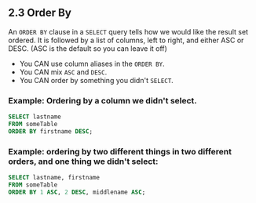 ## 2.3 Order By
An ```ORDER BY``` clause in a ```SELECT``` query tells how we would like the result set ordered. It is followed by a list of columns, left to right, and either ASC or DESC. (ASC is the default so you can leave it off)
* You CAN use column aliases in the ```ORDER BY```.
* You CAN mix ```ASC``` and ```DESC```. 
* You CAN order by something you didn't ```SELECT```.

### Example: Ordering by a column we didn't select.
```sql
SELECT lastname
FROM someTable
ORDER BY firstname DESC;
```

### Example: ordering by two different things in two different orders, and one thing we didn't select:
```sql
SELECT lastname, firstname
FROM someTable
ORDER BY 1 ASC, 2 DESC, middlename ASC;
```
